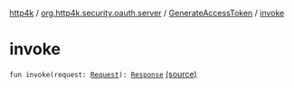 [http4k](../../index.md) / [org.http4k.security.oauth.server](../index.md) / [GenerateAccessToken](index.md) / [invoke](./invoke.md)

# invoke

`fun invoke(request: `[`Request`](../../org.http4k.core/-request/index.md)`): `[`Response`](../../org.http4k.core/-response/index.md) [(source)](https://github.com/http4k/http4k/blob/master/http4k-security-oauth/src/main/kotlin/org/http4k/security/oauth/server/GenerateAccessToken.kt#L26)